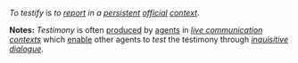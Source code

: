 *To testify* is *to [report](https://github.com/gcassel/Modular-Organization-Terminology/blob/master/terms/report.md) in a [persistent](https://github.com/gcassel/Modular-Organization-Terminology/blob/master/terms/persist.md) [official](https://github.com/gcassel/Modular-Organization-Terminology/blob/master/terms/official.md) [context](https://github.com/gcassel/Modular-Organization-Terminology/blob/master/terms/context.md)*.
	
**Notes:**  *Testimony* is often [produced](https://github.com/gcassel/Modular-Organization-Terminology/blob/master/terms/production.md) by [agents](https://github.com/gcassel/Modular-Organization-Terminology/blob/master/terms/agent.md) in *[live communication](https://github.com/gcassel/Modular-Organization-Terminology/blob/master/compound-terms/live-communication.md) [contexts](https://github.com/gcassel/Modular-Organization-Terminology/blob/master/terms/context.md)* which [enable](https://github.com/gcassel/Modular-Organization-Terminology/blob/master/terms/enable.md) other agents to *test* the testimony through *[inquisitive](https://github.com/gcassel/Modular-Organization-Terminology/blob/master/terms/ask.md) [dialogue](https://github.com/gcassel/Modular-Organization-Terminology/blob/master/terms/dialogue.md)*.

